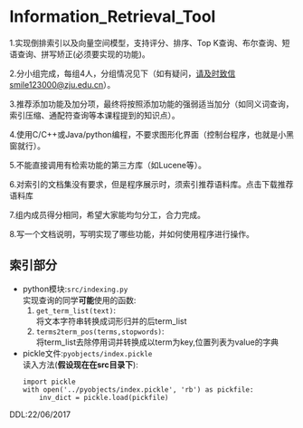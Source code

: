 # Information_Retrieval_Tool

1.实现倒排索引以及向量空间模型，支持评分、排序、Top K查询、布尔查询、短语查询、拼写矫正(必须要实现的功能)。

2.分小组完成，每组4人，分组情况见下（如有疑问，请及时致信smile123000@zju.edu.cn）。

3.推荐添加功能及加分项，最终将按照添加功能的强弱适当加分（如同义词查询，索引压缩、通配符查询等本课程提到的知识点）。

4.使用C/C++或Java/python编程，不要求图形化界面（控制台程序，也就是小黑窗就行）。

5.不能直接调用有检索功能的第三方库（如Lucene等）。

6.对索引的文档集没有要求，但是程序展示时，须索引推荐语料库。点击下载推荐语料库

7.组内成员得分相同，希望大家能均匀分工，合力完成。

8.写一个文档说明，写明实现了哪些功能，并如何使用程序进行操作。

## 索引部分
- python模块:`src/indexing.py`  
    实现查询的同学**可能**使用的函数:
    1. `get_term_list(text)`:  
    将文本字符串转换成词形归并的后term_list
    2. `terms2term_pos(terms,stopwords)`:  
    将term_list去除停用词并转换成以term为key,位置列表为value的字典
- pickle文件:`pyobjects/index.pickle`  
    读入方法(**假设现在在src目录下**):
    ```python3
    import pickle
    with open('../pyobjects/index.pickle', 'rb') as pickfile:
        inv_dict = pickle.load(pickfile)
    ```

DDL:22/06/2017
